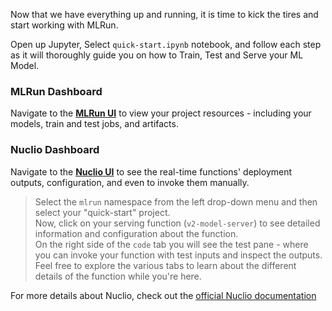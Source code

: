 Now that we have everything up and running, it is time to kick the tires and start working with MLRun.

Open up Jupyter, Select `quick-start.ipynb` notebook, and follow each step as it will thoroughly guide you on how to
Train, Test and Serve your ML Model.

### MLRun Dashboard

Navigate to the **[MLRun UI](https://[[HOST_SUBDOMAIN]]-30060-[[KATACODA_HOST]].[[KATACODA_DOMAIN]]/mlrun/projects/quick-start)**
to view your project resources - including your models, train and test jobs, and artifacts.

### Nuclio Dashboard

Navigate to the **[Nuclio UI](https://[[HOST_SUBDOMAIN]]-30050-[[KATACODA_HOST]].[[KATACODA_DOMAIN]])**
to see the real-time functions' deployment outputs, configuration, and even to invoke them manually.

> Select the `mlrun` namespace from the left drop-down menu and then select your "quick-start" project.  
> Now, click on your serving function (`v2-model-server`) to see detailed information and configuration about the function.  
> On the right side of the `code` tab you will see the test pane - where you can invoke your function with test inputs
> and inspect the outputs. Feel free to explore the various tabs to learn about the different details of the function
> while you're here.

For more details about Nuclio, check out the [official Nuclio documentation](https://nuclio.io/docs/latest/introduction/)
